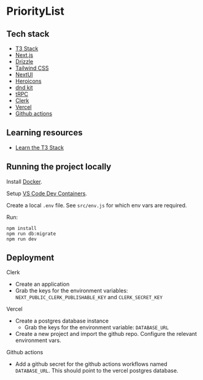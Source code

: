 # PriorityList

## Tech stack

- [T3 Stack](https://create.t3.gg/)
- [Next.js](https://nextjs.org)
- [Drizzle](https://orm.drizzle.team)
- [Tailwind CSS](https://tailwindcss.com)
- [NextUI](https://nextui.org/)
- [Heroicons](https://heroicons.com/)
- [dnd kit](https://dndkit.com/)
- [tRPC](https://trpc.io)
- [Clerk](https://clerk.com/)
- [Vercel](https://vercel.com/)
- [Github actions](https://docs.github.com/en/actions)

## Learning resources

- [Learn the T3 Stack](https://create.t3.gg/en/faq#what-learning-resources-are-currently-available)

## Running the project locally 

Install [Docker](https://docs.docker.com/get-docker/).

Setup [VS Code Dev Containers](https://code.visualstudio.com/docs/devcontainers/containers).

Create a local `.env` file. See `src/env.js` for which env vars are required.

Run:
```
npm install
npm run db:migrate
npm run dev
```

## Deployment

Clerk
- Create an application
- Grab the keys for the environment variables: `NEXT_PUBLIC_CLERK_PUBLISHABLE_KEY` and `CLERK_SECRET_KEY`

Vercel
- Create a postgres database instance
    - Grab the keys for the environment variable: `DATABASE_URL`
- Create a new project and import the github repo. Configure the relevant environment vars.

Github actions
- Add a github secret for the github actions workflows named `DATABASE_URL`. This should point to the vercel postgres database.
